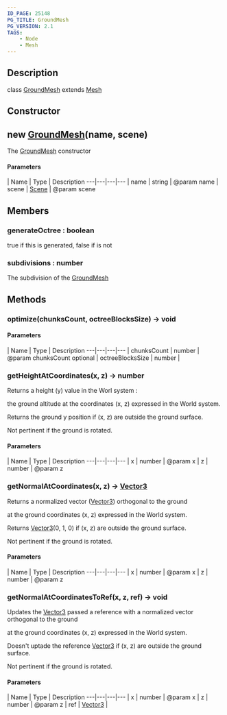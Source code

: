 ```yaml
---
ID_PAGE: 25148
PG_TITLE: GroundMesh
PG_VERSION: 2.1
TAGS:
    - Node
    - Mesh
---
```

## Description

class [GroundMesh](/classes/2.3/GroundMesh) extends [Mesh](/classes/2.3/Mesh)



## Constructor

## new [GroundMesh](/classes/2.3/GroundMesh)(name, scene)

The [GroundMesh](/classes/2.3/GroundMesh) constructor

#### Parameters
 | Name | Type | Description
---|---|---|---
 | name | string |   @param name
 | scene | [Scene](/classes/2.3/Scene) |   @param scene
## Members

### generateOctree : boolean

true if this is generated, false if is not

### subdivisions : number

The subdivision of the [GroundMesh](/classes/2.3/GroundMesh)

## Methods

### optimize(chunksCount, octreeBlocksSize) &rarr; void



#### Parameters
 | Name | Type | Description
---|---|---|---
 | chunksCount | number |   @param chunksCount
optional | octreeBlocksSize | number |  
### getHeightAtCoordinates(x, z) &rarr; number

Returns a height (y) value in the Worl system :

the ground altitude at the coordinates (x, z) expressed in the World system.

Returns the ground y position if (x, z) are outside the ground surface.

Not pertinent if the ground is rotated.

#### Parameters
 | Name | Type | Description
---|---|---|---
 | x | number |   @param x
 | z | number |   @param z
### getNormalAtCoordinates(x, z) &rarr; [Vector3](/classes/2.3/Vector3)

Returns a normalized vector ([Vector3](/classes/2.3/Vector3)) orthogonal to the ground

at the ground coordinates (x, z) expressed in the World system.

Returns [Vector3](/classes/2.3/Vector3)(0, 1, 0) if (x, z) are outside the ground surface.

Not pertinent if the ground is rotated.

#### Parameters
 | Name | Type | Description
---|---|---|---
 | x | number |   @param x
 | z | number |   @param z
### getNormalAtCoordinatesToRef(x, z, ref) &rarr; void

Updates the [Vector3](/classes/2.3/Vector3) passed a reference with a normalized vector orthogonal to the ground

at the ground coordinates (x, z) expressed in the World system.

Doesn't uptade the reference [Vector3](/classes/2.3/Vector3) if (x, z) are outside the ground surface.

Not pertinent if the ground is rotated.

#### Parameters
 | Name | Type | Description
---|---|---|---
 | x | number |   @param x
 | z | number |   @param z
 | ref | [Vector3](/classes/2.3/Vector3) | 

